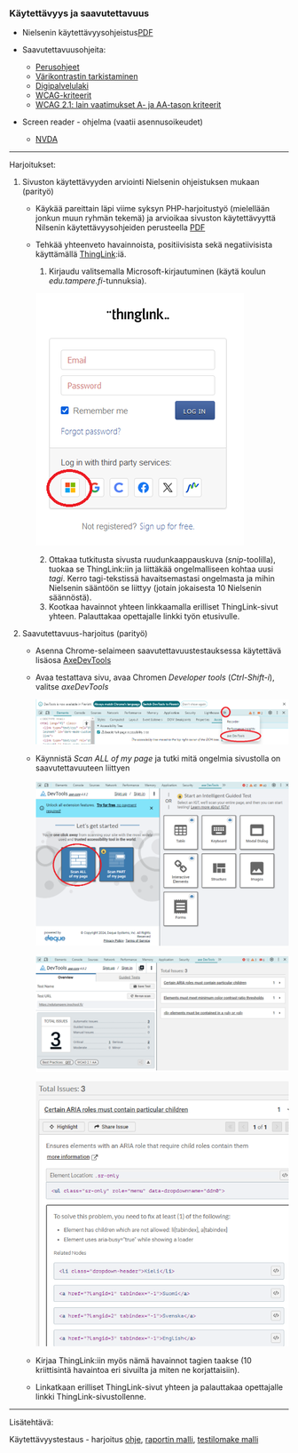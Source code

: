 ### Käytettävyys ja saavutettavuus

- Nielsenin käytettävyysohjeistus[PDF](https://otredu.github.io/docs/nielsen.pdf)

- Saavutettavuusohjeita:

    -  [Perusohjeet](https://saavutettavuusopas.fi/saavutettavuus-ja-kaytettavyys/)
    -  [Värikontrastin tarkistaminen](https://saavutettavuusopas.fi/tarkista-varikontrasti-helposti/)
    -  [Digipalvelulaki](https://www.saavutettavuusvaatimukset.fi/digipalvelulain-vaatimukset/)
    -  [WCAG-kriteerit](https://www.saavutettavuusvaatimukset.fi/digipalvelulain-vaatimukset/tietoa-wcag-kriteereista/)
    - [WCAG 2.1: lain vaatimukset A- ja AA-tason kriteerit](https://www.saavutettavuusvaatimukset.fi/digipalvelulain-vaatimukset/wcag-2-1/)

- Screen reader - ohjelma (vaatii asennusoikeudet)
    - [NVDA](https://www.nvaccess.org/download/)

---
Harjoitukset:

1. Sivuston käytettävyyden arviointi Nielsenin ohjeistuksen mukaan (parityö)

    - Käykää pareittain läpi viime syksyn PHP-harjoitustyö (mielellään jonkun muun ryhmän tekemä) ja arvioikaa sivuston käytettävyyttä Nilsenin käytettävyysohjeiden perusteella [PDF](https://otredu.github.io/docs/nielsen.pdf)

    - Tehkää yhteenveto havainnoista, positiivisista sekä negatiivisista käyttämällä [ThingLink](https://www.thinglink.com/):iä.
        1. Kirjaudu valitsemalla Microsoft-kirjautuminen (käytä koulun *edu.tampere.fi*-tunnuksia). 

        ![mskirjautuminen](./img/thinglink.png)

        2. Ottakaa tutkitusta sivusta ruudunkaappauskuva (*snip*-toolilla), tuokaa se ThingLink:iin ja liittäkää ongelmalliseen kohtaa uusi *tagi*. Kerro tagi-tekstissä havaitsemastasi ongelmasta ja mihin Nielsenin sääntöön se liittyy (jotain jokaisesta 10 Nielsenin säännöstä).
        3. Kootkaa havainnot yhteen linkkaamalla erilliset ThingLink-sivut yhteen. Palauttakaa opettajalle linkki työn etusivulle.

2. Saavutettavuus-harjoitus (parityö)

    - Asenna Chrome-selaimeen saavutettavuustestauksessa käytettävä lisäosa [AxeDevTools](https://chromewebstore.google.com/detail/axe-devtools-web-accessib/lhdoppojpmngadmnindnejefpokejbdd)

    - Avaa testattava sivu, avaa Chromen *Developer tools* (*Ctrl-Shift-i*), valitse *axeDevTools*

        ![axedevtoolls](./img/axedevtools.png)

    - Käynnistä *Scan ALL of my page* ja tutki mitä ongelmia sivustolla on saavutettavuuteen liittyen

        ![axedevtools/scanall](./img/axedevtools2.png)

        ![axedevtools/totalissues](./img/axedevtools3.png)
        
        ![axedevtools/details](./img/axedevtools4.png)

    - Kirjaa ThingLink:iin myös nämä havainnot tagien taakse (10 kriittisintä havaintoa eri sivuilta ja miten ne korjattaisiin). 

    - Linkatkaan erilliset ThingLink-sivut yhteen ja palauttakaa opettajalle linkki ThingLink-sivustollenne.

--- 
Lisätehtävä:

Käytettävyystestaus - harjoitus [ohje](https://otredu.github.io/docs/kaytettavyystestaus_ohje.pdf), [raportin malli](https://otredu.github.io/docs/kaytettavyystestaus_raportti_esim.pdf), [testilomake malli](https://forms.office.com/Pages/ResponsePage.aspx?id=M9Bc85cb2EyN5Fb9SCc54WsSyi1-z3pJnm3SqkRCtihUMFlLRk5XNEYzN0NNVDgxOE1SWFZXQU1YNi4u)